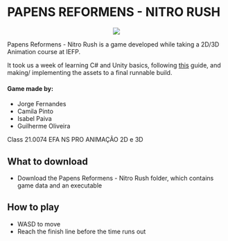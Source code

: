 # PAPENS REFORMENS - NITRO RUSH


<p align="center">
  <a href="https://skillicons.dev">
    <img src="https://skillicons.dev/icons?i=unity,blender,cs" />
  </a>
</p>

Papens Reformens - Nitro Rush is a game developed while taking a 2D/3D Animation course at IEFP.

It took us a week of learning C# and Unity basics, following [this](https://www.youtube.com/watch?v=n0GQL5JgJcY&list=PLrnPJCHvNZuB5ATsJZLKX3AW4V9XaIV9b) guide, and making/ implementing the assets to a final runnable build.



#### Game made by: 
- Jorge Fernandes
- Camila Pinto
- Isabel Paiva
- Guilherme Oliveira

Class 21.0074 EFA NS PRO ANIMAÇÃO 2D e 3D 

## What to download
- Download the Papens Reformens - Nitro Rush folder, which contains game data and an executable

## How to play
- WASD to move
- Reach the finish line before the time runs out
